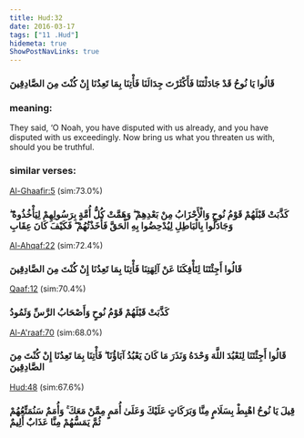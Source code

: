 ```yaml
---
title: Hud:32
date: 2016-03-17
tags: ["11 .Hud"]
hidemeta: true 
ShowPostNavLinks: true 
---
```

### قَالُوا يَا نُوحُ قَدْ جَادَلْتَنَا فَأَكْثَرْتَ جِدَالَنَا فَأْتِنَا بِمَا تَعِدُنَا إِنْ كُنْتَ مِنَ الصَّادِقِينَ
### meaning: 
They said, ‘O Noah, you have disputed with us already, and you have disputed with us exceedingly. Now bring us what you threaten us with, should you be truthful.
### similar verses: 

[Al-Ghaafir:5](/40/5) (sim:73.0%)

### كَذَّبَتْ قَبْلَهُمْ قَوْمُ نُوحٍ وَالْأَحْزَابُ مِنْ بَعْدِهِمْ ۖ وَهَمَّتْ كُلُّ أُمَّةٍ بِرَسُولِهِمْ لِيَأْخُذُوهُ ۖ وَجَادَلُوا بِالْبَاطِلِ لِيُدْحِضُوا بِهِ الْحَقَّ فَأَخَذْتُهُمْ ۖ فَكَيْفَ كَانَ عِقَابِ

[Al-Ahqaf:22](/46/22) (sim:72.4%)

### قَالُوا أَجِئْتَنَا لِتَأْفِكَنَا عَنْ آلِهَتِنَا فَأْتِنَا بِمَا تَعِدُنَا إِنْ كُنْتَ مِنَ الصَّادِقِينَ

[Qaaf:12](/50/12) (sim:70.4%)

### كَذَّبَتْ قَبْلَهُمْ قَوْمُ نُوحٍ وَأَصْحَابُ الرَّسِّ وَثَمُودُ

[Al-A'raaf:70](/7/70) (sim:68.0%)

### قَالُوا أَجِئْتَنَا لِنَعْبُدَ اللَّهَ وَحْدَهُ وَنَذَرَ مَا كَانَ يَعْبُدُ آبَاؤُنَا ۖ فَأْتِنَا بِمَا تَعِدُنَا إِنْ كُنْتَ مِنَ الصَّادِقِينَ

[Hud:48](/11/48) (sim:67.6%)

### قِيلَ يَا نُوحُ اهْبِطْ بِسَلَامٍ مِنَّا وَبَرَكَاتٍ عَلَيْكَ وَعَلَىٰ أُمَمٍ مِمَّنْ مَعَكَ ۚ وَأُمَمٌ سَنُمَتِّعُهُمْ ثُمَّ يَمَسُّهُمْ مِنَّا عَذَابٌ أَلِيمٌ

